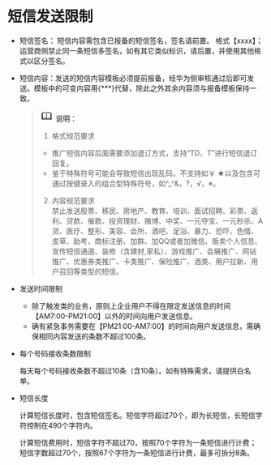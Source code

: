# 短信发送限制<a name="zh-cn_topic_0096011528"></a>

-   短信签名： 短信内容需包含已报备的短信签名，签名请前置。 格式【xxxx】；运营商侧禁止同一条短信多签名，如有其它类似标识，请后置，并使用其他格式以区分签名。
-   短信内容：发送的短信内容模板必须提前报备，经华为侧审核通过后即可发送。模板中的可变内容用\{\*\*\*\}代替，除此之外其余内容须与报备模板保持一致。

    >![](public_sys-resources/icon-note.gif) **说明：**   
    >1.  格式规范要求  
    >    -   推广短信内容后面需要添加退订方式，支持“TD、T”进行短信退订回复。  
    >    -   鉴于特殊符号可能会导致短信出现乱码，不支持如￥ ★以及包含可通过按键录入的组合型特殊符号，如^\_^&，?，√，※。  
    >2.  内容规范要求  
    >    禁止发送股票、移民、房地产、教育、培训、面试招聘、彩票、返利、贷款、催款、投资理财、赌博、中奖、一元夺宝、一元秒杀、A货、医疗、整形、美容、会所、酒吧、足浴、暴力、恐吓、色情、皮草、助考，商标注册、加群、加QQ或者加微信、贩卖个人信息、宣传短信通道、装修（含建材,家私）、游戏推广、会展推广、网站推广、优惠券类推广、卡类推广、保险推广、酒类、用户拉新、用户召回等类型的短信。  

-   发送时间限制
    -   除了触发类的业务，原则上企业用户不得在限定发送信息的时间【AM7:00-PM21:00】以外的时间向用户发送信息。
    -   确有紧急事务需要在【PM21:00-AM7:00】的时间向用户发送信息，需确保相同内容发送的条数不超过100条。


-   每个号码接收条数限制

    每天每个号码接收条数不超过10条（含10条）。如有特殊需求，请提供白名单。

-   短信长度

    计算短信长度时，包含短信签名。短信字符超过70个，即为长短信，长短信字符控制在490个字符内。

    计算短信费用时，短信字符不超过70，按照70个字符为一条短信进行计费；短信字数超过70个，按照67个字符为一条短信进行计费，最多可拆分8条。



